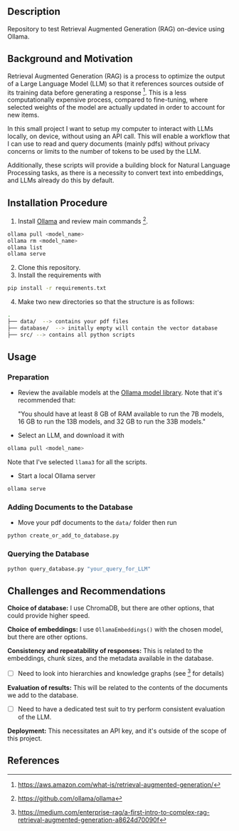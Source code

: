 ## Description

Repository to test Retrieval Augmented Generation (RAG) on-device using Ollama.

## Background and Motivation

Retrieval Augmented Generation (RAG) is a process to optimize the output of a Large Language Model (LLM) so that it references sources outside of its training data before generating a response [^1]. This is a less computationally expensive process, compared to fine-tuning, where selected weights of the model are actually updated in order to account for new items.

In this small project I want to setup my computer to interact with LLMs locally, on device, without using an API call. This will enable a workflow that I can use to read and query documents (mainly pdfs) without privacy concerns or limits to the number of tokens to be used by the LLM. 

Additionally, these scripts will provide a building block for Natural Language Processing tasks, as there is a necessity to convert text into embeddings, and LLMs already do this by default.

## Installation Procedure

1. Install [Ollama](https://ollama.com/) and review main commands [^2].
```bash
ollama pull <model_name>
ollama rm <model_name>
ollama list
ollama serve
```

2. Clone this repository.
3. Install the requirements with
```bash
pip install -r requirements.txt
```
4. Make two new directories so that the structure is as follows:
```bash
.
├── data/  --> contains your pdf files
├── database/  --> initally empty will contain the vector database
├── src/ --> contains all python scripts

```

## Usage

### Preparation
- Review the available models at the [Ollama model library](https://ollama.com/library). Note that it's recommended that:

	"You should have at least 8 GB of RAM available to run the 7B models, 16 GB to run the 13B models, and 32 GB to run the 33B models."

- Select an LLM, and download it with
```bash
ollama pull <model_name>
```
Note that I've selected `llama3` for all the scripts.

- Start a local Ollama server
```bash
ollama serve
```
### Adding Documents to the Database

- Move your pdf documents to the `data/` folder then run 
```bash
python create_or_add_to_database.py
```

### Querying the Database
```bash
python query_database.py "your_query_for_LLM"
```

## Challenges and Recommendations

**Choice of database:** I use ChromaDB, but there are other options, that could provide higher speed.

**Choice of embeddings:** I use `OllamaEmbeddings()` with the chosen model, but there are other options.

**Consistency and repeatability of responses:** This is related to the embeddings, chunk sizes, and the metadata available in the database. 
- [ ] Need to look into hierarchies and knowledge graphs (see [^3] for details)

**Evaluation of results:** This will be related to the contents of the documents we add to the database. 
- [ ] Need to have a dedicated test suit to try perform consistent evaluation of the LLM.

**Deployment:** This necessitates an API key, and it's outside of the scope of this project.

## References

[^1]: https://aws.amazon.com/what-is/retrieval-augmented-generation/
[^2]: https://github.com/ollama/ollama
[^3]: https://medium.com/enterprise-rag/a-first-intro-to-complex-rag-retrieval-augmented-generation-a8624d70090f